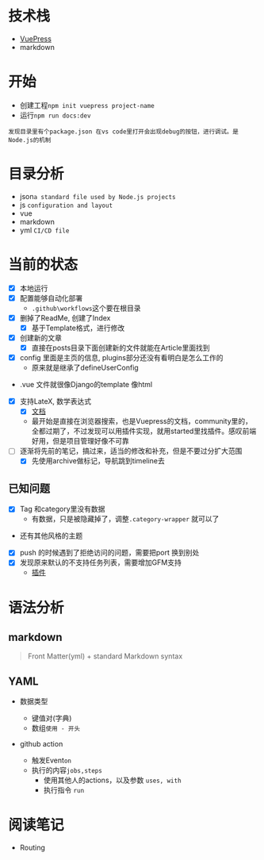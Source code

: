 # 技术栈
* [VuePress](https://vuepress.vuejs.org/zh/)
* markdown

# 开始
* 创建工程`npm init vuepress project-name`
* 运行`npm run docs:dev`

`
发现目录里有个package.json 在vs code里打开会出现debug的按钮，进行调试。是Node.js的机制
`

# 目录分析
* json`a standard file used by Node.js projects`
* js `configuration and layout`
* vue
* markdown
* yml `CI/CD file`

# 当前的状态
* [x] 本地运行
* [x] 配置能够自动化部署
  * `.github\workflows`这个要在根目录
* [x] 删掉了ReadMe, 创建了Index
  * [x] 基于Template格式，进行修改
* [x] 创建新的文章
  * [x] 直接在posts目录下面创建新的文件就能在Article里面找到
* [x] config 里面是主页的信息, plugins部分还没有看明白是怎么工作的
  * 原来就是继承了defineUserConfig
* .vue 文件就很像Django的template 像html
* [x] 支持LateX, 数学表达式
  * [x] [文档](https://ecosystem.vuejs.press/zh/plugins/markdown/markdown-math.html)
  * 最开始是直接在浏览器搜索，也是Vuepress的文档，community里的，全都过期了，不过发现可以用插件实现，就用started里找插件。感叹前端好用，但是项目管理好像不可靠
* [ ] 逐渐将先前的笔记，搞过来，适当的修改和补充，但是不要过分扩大范围
  * [x] 先使用archive做标记，导航跳到timeline去

## 已知问题
* [x] Tag 和category里没有数据
  * 有数据，只是被隐藏掉了，调整`.category-wrapper` 就可以了
* 还有其他风格的主题
* [x] push 的时候遇到了拒绝访问的问题，需要把port 换到别处
* [x] 发现原来默认的不支持任务列表，需要增加GFM支持
  * [插件](https://ecosystem.vuejs.press/zh/plugins/markdown/markdown-ext.html)



# 语法分析
## markdown
>Front Matter(yml) + standard Markdown syntax

## YAML
* 数据类型
  * 键值对(字典)
  * 数组`使用 - 开头`

* github action
  * 触发Event`on`
  * 执行的内容`jobs,steps`
    * 使用其他人的actions，以及参数 `uses, with`
    * 执行指令 `run`

# 阅读笔记
* Routing